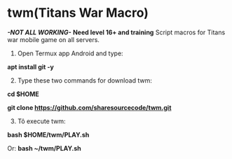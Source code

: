 # twm(Titans War Macro)
***-NOT ALL WORKING-***
**Need level 16+ and training**
Script macros for Titans war mobile game on all servers.

1. Open Termux app Android and type:

**apt install git -y**


2. Type these two commands for download twm:

**cd $HOME**

**git clone https://github.com/sharesourcecode/twm.git**


3. Tô execute twm:

**bash $HOME/twm/PLAY.sh**

Or:
**bash ~/twm/PLAY.sh**
